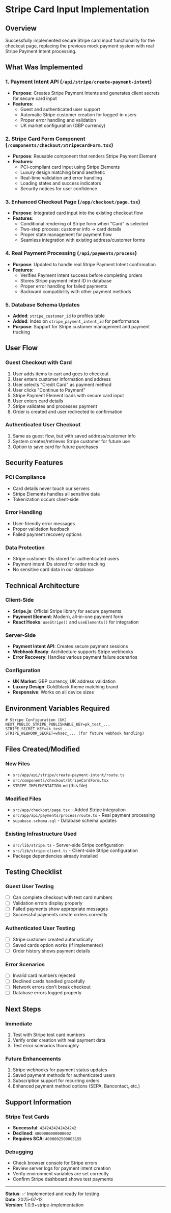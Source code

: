 # Stripe Card Input Implementation

## Overview
Successfully implemented secure Stripe card input functionality for the checkout page, replacing the previous mock payment system with real Stripe Payment Intent processing.

## What Was Implemented

### 1. Payment Intent API (`/api/stripe/create-payment-intent`)
- **Purpose**: Creates Stripe Payment Intents and generates client secrets for secure card input
- **Features**:
  - Guest and authenticated user support
  - Automatic Stripe customer creation for logged-in users
  - Proper error handling and validation
  - UK market configuration (GBP currency)

### 2. Stripe Card Form Component (`/components/checkout/StripeCardForm.tsx`)
- **Purpose**: Reusable component that renders Stripe Payment Element
- **Features**:
  - PCI-compliant card input using Stripe Elements
  - Luxury design matching brand aesthetic
  - Real-time validation and error handling
  - Loading states and success indicators
  - Security notices for user confidence

### 3. Enhanced Checkout Page (`/app/checkout/page.tsx`)
- **Purpose**: Integrated card input into the existing checkout flow
- **Features**:
  - Conditional rendering of Stripe form when "Card" is selected
  - Two-step process: customer info → card details
  - Proper state management for payment flow
  - Seamless integration with existing address/customer forms

### 4. Real Payment Processing (`/api/payments/process`)
- **Purpose**: Updated to handle real Stripe Payment Intent confirmation
- **Features**:
  - Verifies Payment Intent success before completing orders
  - Stores Stripe payment intent ID in database
  - Proper error handling for failed payments
  - Backward compatibility with other payment methods

### 5. Database Schema Updates
- **Added**: `stripe_customer_id` to profiles table
- **Added**: Index on `stripe_payment_intent_id` for performance
- **Purpose**: Support for Stripe customer management and payment tracking

## User Flow

### Guest Checkout with Card
1. User adds items to cart and goes to checkout
2. User enters customer information and address
3. User selects "Credit Card" as payment method
4. User clicks "Continue to Payment"
5. Stripe Payment Element loads with secure card input
6. User enters card details
7. Stripe validates and processes payment
8. Order is created and user redirected to confirmation

### Authenticated User Checkout
1. Same as guest flow, but with saved address/customer info
2. System creates/retrieves Stripe customer for future use
3. Option to save card for future purchases

## Security Features

### PCI Compliance
- Card details never touch our servers
- Stripe Elements handles all sensitive data
- Tokenization occurs client-side

### Error Handling
- User-friendly error messages
- Proper validation feedback
- Failed payment recovery options

### Data Protection
- Stripe customer IDs stored for authenticated users
- Payment intent IDs stored for order tracking
- No sensitive card data in our database

## Technical Architecture

### Client-Side
- **Stripe.js**: Official Stripe library for secure payments
- **Payment Element**: Modern, all-in-one payment form
- **React Hooks**: `useStripe()` and `useElements()` for integration

### Server-Side
- **Payment Intent API**: Creates secure payment sessions
- **Webhook Ready**: Architecture supports Stripe webhooks
- **Error Recovery**: Handles various payment failure scenarios

### Configuration
- **UK Market**: GBP currency, UK address validation
- **Luxury Design**: Gold/black theme matching brand
- **Responsive**: Works on all device sizes

## Environment Variables Required

```env
# Stripe Configuration (UK)
NEXT_PUBLIC_STRIPE_PUBLISHABLE_KEY=pk_test_...
STRIPE_SECRET_KEY=sk_test_...
STRIPE_WEBHOOK_SECRET=whsec_... (for future webhook handling)
```

## Files Created/Modified

### New Files
- `src/app/api/stripe/create-payment-intent/route.ts`
- `src/components/checkout/StripeCardForm.tsx`
- `STRIPE_IMPLEMENTATION.md` (this file)

### Modified Files
- `src/app/checkout/page.tsx` - Added Stripe integration
- `src/app/api/payments/process/route.ts` - Real payment processing
- `supabase-schema.sql` - Database schema updates

### Existing Infrastructure Used
- `src/lib/stripe.ts` - Server-side Stripe configuration
- `src/lib/stripe-client.ts` - Client-side Stripe configuration
- Package dependencies already installed

## Testing Checklist

### Guest User Testing
- [ ] Can complete checkout with test card numbers
- [ ] Validation errors display properly
- [ ] Failed payments show appropriate messages
- [ ] Successful payments create orders correctly

### Authenticated User Testing  
- [ ] Stripe customer created automatically
- [ ] Saved cards option works (if implemented)
- [ ] Order history shows payment details

### Error Scenarios
- [ ] Invalid card numbers rejected
- [ ] Declined cards handled gracefully
- [ ] Network errors don't break checkout
- [ ] Database errors logged properly

## Next Steps

### Immediate
1. Test with Stripe test card numbers
2. Verify order creation with real payment data
3. Test error scenarios thoroughly

### Future Enhancements
1. Stripe webhooks for payment status updates
2. Saved payment methods for authenticated users
3. Subscription support for recurring orders
4. Enhanced payment method options (SEPA, Bancontact, etc.)

## Support Information

### Stripe Test Cards
- **Successful**: `4242424242424242`
- **Declined**: `4000000000000002`
- **Requires SCA**: `4000002500003155`

### Debugging
- Check browser console for Stripe errors
- Review server logs for payment intent creation
- Verify environment variables are set correctly
- Confirm Stripe dashboard shows test payments

---

**Status**: ✅ Implemented and ready for testing  
**Date**: 2025-07-12  
**Version**: 1.0.9+stripe-implementation